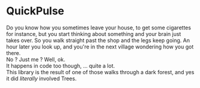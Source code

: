 # QuickPulse
Do you know how you sometimes leave your house, to get some cigarettes for instance, but you start thinking about something and your brain just takes over. So you walk straight past the shop and the legs keep going. An hour later you look up, and you're in the next village wondering how you got there.  
No ? Just me ? Well, ok.  
It happens in code too though, ... quite a lot.  
This library is the result of one of those walks through a dark forest, and yes it did *literally* involved Trees.